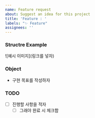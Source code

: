 ```yaml
---
name: Feature request
about: Suggest an idea for this project
title: 'Feature : '
labels: "✨ Feature"
assignees: ''
---
```


### Structre Example

![예시 이미지](링크를 넣자)

### Object

- 구현 목표를 작성하자

### TODO

- [ ] 진행할 사항을 적자
    - [ ] 그래야 완료 시 체크함